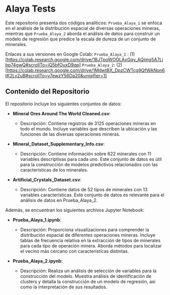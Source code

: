 # Alaya Tests
Este repositorio presenta dos códigos analíticos: ``Prueba_Alaya_1`` se enfoca en el análisis de la distribución espacial de diversas operaciones mineras, mientras que ``Prueba_Alaya_2`` aborda el análisis de datos para construir un modelo de regresión que predice la escala de dureza de un conjunto de minerales.

Enlaces a sus versiones en Google Colab: 
``Prueba_Alaya_1`` : (1)[https://colab.research.google.com/drive/1BJTpoWOOLAxGqy_AQjmg5A7Ljbp74gwQ#scrollTo=jQ5bfOuxD9qp]
``Prueba_Alaya_2``: (2)[https://colab.research.google.com/drive/1MdwtBX_DpzCWTcg9QfWANon6tK2Ly2uB#scrollTo=y7ewzY56Da20&uniqifier=1]


## Contenido del Repositorio
El repositorio incluye los siguientes conjuntos de datos:

* **Mineral Ores Around The World Cleaned.csv**:
  * Descripción: Contiene registros de 3125 operaciones mineras en todo el mundo. Incluye variables que describen la ubicación y las funciones de las diversas operaciones mineras.

* **Mineral_Dataset_Supplementary_Info.csv**:
  * Descripción: Contiene información sobre 622 minerales con 11 variables descriptivas para cada uno. Este conjunto de datos es útil para la construcción de modelos predictivos relacionados con las características de los minerales.

* **Artificial_Crystals_Dataset.csv**:
  * Descripción: Contiene datos de 52 tipos de minerales con 13 variables características. Este conjunto de datos es relevante para el análisis de datos en Prueba_Alaya_2.

Además, se encuentran los siguientes archivos Jupyter Notebook:

* **Prueba_Alaya_1.ipynb**:
  * Descripción: Proporciona visualizaciones para comprender la distribución espacial de diferentes operaciones mineras. Incluye tablas de frecuencia relativa en la extracción de tipos de minerales para cada tipo de operación minera. Aborda métodos para localizar el
    vecino más cercano con características distintas.

* **Prueba_Alaya_2.ipynb**:
  * Descripción: Realiza un análisis de selección de variables para la construcción del modelo. Muestra análisis de identificación de clusters y detalla la construcción de un modelo de regresión, así como la interpretación de sus resultados.
